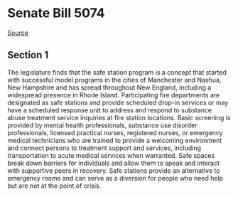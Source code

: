 # Senate Bill 5074

[Source](http://lawfilesext.leg.wa.gov/biennium/2021-22/Xml/Bills/Senate%20Bills/5074.xml)
## Section 1
The legislature finds that the safe station program is a concept that started with successful model programs in the cities of Manchester and Nashua, New Hampshire and has spread throughout New England, including a widespread presence in Rhode Island. Participating fire departments are designated as safe stations and provide scheduled drop-in services or may have a scheduled response unit to address and respond to substance abuse treatment service inquiries at fire station locations. Basic screening is provided by mental health professionals, substance use disorder professionals, licensed practical nurses, registered nurses, or emergency medical technicians who are trained to provide a welcoming environment and connect persons to treatment support and services, including transportation to acute medical services when warranted. Safe spaces break down barriers for individuals and allow them to speak and interact with supportive peers in recovery. Safe stations provide an alternative to emergency rooms and can serve as a diversion for people who need help but are not at the point of crisis.
